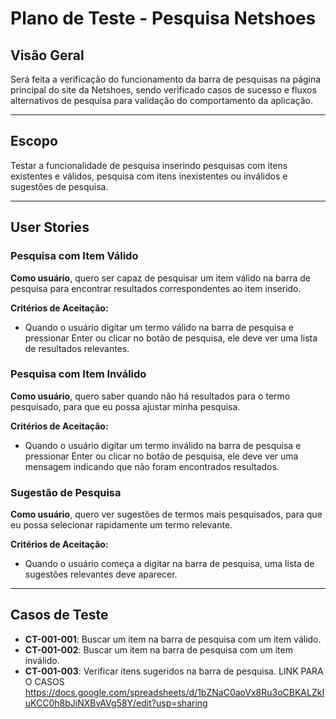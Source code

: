 # Plano de Teste - Pesquisa Netshoes

## Visão Geral

Será feita a verificação do funcionamento da barra de pesquisas na página principal do site da Netshoes, sendo verificado casos de sucesso e fluxos alternativos de pesquisa para validação do comportamento da aplicação.

---

## Escopo

Testar a funcionalidade de pesquisa inserindo pesquisas com itens existentes e válidos, pesquisa com itens inexistentes ou inválidos e sugestões de pesquisa.

---

## User Stories

### Pesquisa com Item Válido

**Como usuário**, quero ser capaz de pesquisar um item válido na barra de pesquisa para encontrar resultados correspondentes ao item inserido.

**Critérios de Aceitação:**

- Quando o usuário digitar um termo válido na barra de pesquisa e pressionar Enter ou clicar no botão de pesquisa, ele deve ver uma lista de resultados relevantes.

### Pesquisa com Item Inválido

**Como usuário**, quero saber quando não há resultados para o termo pesquisado, para que eu possa ajustar minha pesquisa.

**Critérios de Aceitação:**

- Quando o usuário digitar um termo inválido na barra de pesquisa e pressionar Enter ou clicar no botão de pesquisa, ele deve ver uma mensagem indicando que não foram encontrados resultados.

### Sugestão de Pesquisa

**Como usuário**, quero ver sugestões de termos mais pesquisados, para que eu possa selecionar rapidamente um termo relevante.

**Critérios de Aceitação:**

- Quando o usuário começa a digitar na barra de pesquisa, uma lista de sugestões relevantes deve aparecer.

---

## Casos de Teste

- **CT-001-001**: Buscar um item na barra de pesquisa com um item válido.
- **CT-001-002**: Buscar um item na barra de pesquisa com um item inválido.
- **CT-001-003**: Verificar itens sugeridos na barra de pesquisa.
 LINK PARA O CASOS   https://docs.google.com/spreadsheets/d/1bZNaC0aoVx8Ru3oCBKALZkIuKCC0h8bJiNXBvAVg58Y/edit?usp=sharing
